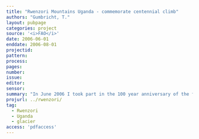 ```yaml
---
title: "Rwenzori Mountains Uganda - commemorate centennial climb"
authors: "Gumbricht, T."
layout: pubpage
categories: project
source: '<i>FAO</i>'
date: 2006-06-01
enddate: 2006-08-01
projectid:
pattern:
process:
pages:
number:
issue:
editor:
sensor:
summary: "In June 2006 I took part in the 100 year anniversary of the first climb to the summit of Mount Rwenzori (The Mountains of the Moon) straddling the border between Uganda and the Democratic Republic of Congo (DRC). Using time series of satellite images and old maps I studied the change in landcover and glaciers, presented as talks and posters, and a training exercise."
projurl: ../rwenzori/
tag:
  - Rwenzori
  - Uganda
  - glacier
access: 'pdfaccess'
---
```

